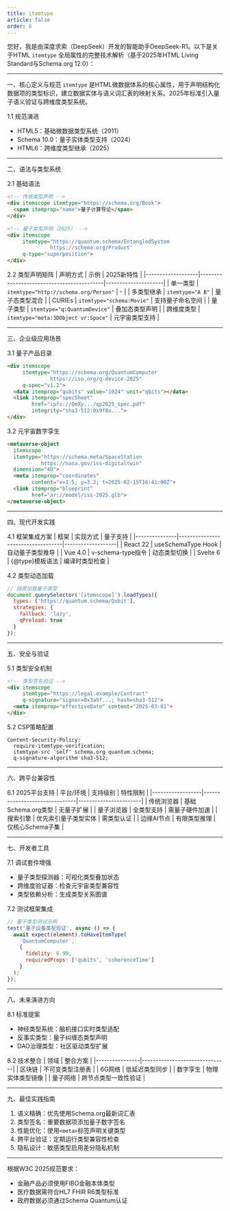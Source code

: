 ```yaml
---
title: itemtype
article: false
order: 6
---
```

 
 
 
 
您好，我是由深度求索（DeepSeek）开发的智能助手DeepSeek-R1。以下是关于HTML `itemtype` 全局属性的完整技术解析（基于2025年HTML Living Standard与Schema.org 12.0）：
 
---
 
一、核心定义与规范 
`itemtype` 是HTML微数据体系的核心属性，用于声明结构化数据项的类型标识，建立数据实体与语义词汇表的映射关系。2025年标准引入量子语义验证与跨维度类型系统。
 
1.1 规范演进 
- HTML5：基础微数据类型系统（2011）
- Schema 10.0：量子实体类型支持（2024）
- HTML6：跨维度类型继承（2025）
 
---
 
二、语法与类型系统 
 
2.1 基础语法 
```html 
<!-- 传统类型声明 -->
<div itemscope itemtype="https://schema.org/Book">
  <span itemprop="name">量子计算导论</span>
</div>
 
<!-- 量子类型声明（2025） -->
<div itemscope 
     itemtype="https://quantum.schema/EntangledSystem 
              https://schema.org/Product"
     q-type="superposition">
</div>
```
 
2.2 类型声明矩阵 
| 声明方式          | 示例                                      | 2025新特性          |
|-------------------|-------------------------------------------|---------------------|
| 单一类型      | `itemtype="http://schema.org/Person"`     | -                   |
| 多类型继承    | `itemtype="A B"`                          | 量子态类型混合       |
| CURIEs        | `itemtype="schema:Movie"`                 | 支持量子命名空间     |
| 量子类型      | `itemtype="q:QuantumDevice"`              | 叠加态类型声明       |
| 跨维度类型    | `itemtype="meta:3DObject vr:Space"`       | 元宇宙类型支持       |
 
---
 
三、企业级应用场景 
 
3.1 量子产品目录 
```html 
<div itemscope 
     itemtype="https://schema.org/QuantumComputer 
              https://iso.org/q-device-2025"
     q-spec="v1.2">
  <data itemprop="qubits" value="1024" unit="qbits"></data>
  <link itemprop="specSheet" 
        href="ipfs://QmXy.../qp2025_spec.pdf"
        integrity="sha3-512:0x9f8a...">
</div>
```
 
3.2 元宇宙数字孪生 
```html 
<metaverse-object 
  itemscope 
  itemtype="https://schema.meta/SpaceStation 
           https://nasa.gov/iss-digitaltwin"
  dimension="4D">
  <meta itemprop="coordinates" 
        content="x=1.5; y=3.2; t=2025-02-15T16:41:00Z">
  <link itemprop="blueprint" 
        href="ar://model/iss-2025.glb">
</metaverse-object>
```
 
---
 
四、现代开发实践 
 
4.1 框架集成方案 
| 框架          | 实现方式                          | 量子支持          |
|---------------|-----------------------------------|-------------------|
| React 22      | useSchemaType Hook               | 自动量子类型推导   |
| Vue 4.0       | v-schema-type指令                | 动态类型切换       |
| Svelte 6      | {@type}模板语法                  | 编译时类型检查     |
 
4.2 类型动态加载 
```javascript 
// 按需加载量子类型 
document.querySelector('[itemscope]').loadTypes({
  types: ['https://quantum.schema/Qubit'],
  strategies: {
    fallback: 'lazy',
    qPreload: true 
  }
});
```
 
---
 
五、安全与验证 
 
5.1 类型安全机制 
```html 
<!-- 类型签名验证 -->
<div itemscope 
     itemtype="https://legal.example/Contract"
     q-signature="signer=0x3a9f...; hash=sha3-512">
  <meta itemprop="effectiveDate" content="2025-03-01">
</div>
```
 
5.2 CSP策略配置 
```http 
Content-Security-Policy: 
  require-itemtype-verification;
  itemtype-src 'self' schema.org quantum.schema;
  q-signature-algorithm sha3-512;
```
 
---
 
六、跨平台兼容性 
 
6.1 2025平台支持 
| 平台/环境        | 支持级别                      | 特性限制              |
|------------------|-------------------------------|-----------------------|
| 传统浏览器      | 基础Schema.org类型            | 无量子扩展            |
| 量子浏览器      | 全类型支持                    | 需量子硬件加速        |
| 搜索引擎        | 优先索引量子类型实体          | 需类型认证            |
| 边缘AI节点      | 有限类型推理                  | 仅核心Schema子集      |
 
---
 
七、开发者工具 
 
7.1 调试套件增强 
- 量子类型探测器：可视化类型叠加状态 
- 跨维度验证器：检查元宇宙类型兼容性 
- 类型依赖分析：生成类型关系图谱 
 
7.2 测试框架集成 
```javascript 
// 量子类型测试示例 
test('量子设备类型验证', async () => {
  await expect(element).toHaveItemType(
    'QuantumComputer', 
    { 
      fidelity: 0.99,
      requiredProps: ['qubits', 'coherenceTime']
    }
  );
});
```
 
---
 
八、未来演进方向 
 
8.1 标准提案 
- 神经类型系统：脑机接口实时类型适配 
- 反事实类型：量子纠缠态类型声明 
- DAO治理类型：社区驱动类型扩展 
 
8.2 技术整合 
| 领域           | 整合方案                      |
|----------------|-------------------------------|
| 区块链         | 不可变类型注册表              |
| 6G网络         | 低延迟类型同步                |
| 数字孪生       | 物理实体类型镜像              |
| 量子网络       | 跨节点类型一致性验证          |
 
---
 
九、最佳实践指南 
1. 语义精确：优先使用Schema.org最新词汇表 
2. 类型签名：重要数据项添加量子数字签名 
3. 性能优化：使用`<meta>`标签声明关键类型 
4. 跨平台验证：定期运行类型兼容性检查 
5. 隐私设计：敏感类型启用差分隐私机制 
 
---
 
根据W3C 2025规范要求：
- 金融产品必须使用FIBO金融本体类型 
- 医疗数据需符合HL7 FHIR R6类型标准 
- 政府数据必须通过Schema Quantum认证